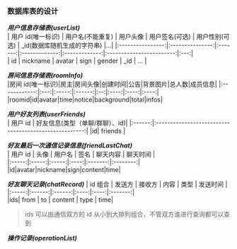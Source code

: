 ### 数据库表的设计

**_用户信息存储表(userList)_**  
| 用户 id(唯一标识) | 用户名(不能重复) | 用户头像 | 用户签名(可选) | 用户性别(可选) | \_id(数据库随机生成的字符串) |...|
|:----------------:|:---------------:|:-------:|:-------------:|:-------------:|:------------------------:|:---:|  
| id | nickname | avatar | sign | gender | \_id | ... |

**_房间信息存储表(roomInfo)_**  
|房间 id(唯一标识)|房主|房间头像|创建时间|公告|背景图片|总人数|成员信息|
|:------------:|:---:|:-----:|:------:|:--:|:----:|:----:|:----:|  
|roomid|id|avatar|time|notice|background|total|infos|

**_用户好友列表(userFriends)_**  
| 用户 id | 好友信息(类型（单聊/群聊）、id)|
|:------:|:-----------------------------------------------------:|
|id| friends |

**_好友最后一次通信记录信息(friendLastChat)_**  
| 用户 id | 头像 | 用户名 | 签名 | 聊天内容 | 聊天时间 |  
|:-----:|:-----:|:-----:|:----:|:-------:|:--------:|  
|id|avatar|nickname|sign|content|time|

**_好友聊天记录(chatRecord)_**
| id 组合 | 发送方 | 接收方 | 内容 | 类型 | 发送时间 |
|:-----:|:------:|:------:|:----:|:----:|:-------:|  
|ids| from | to | content | type | time|

> ids 可以由通信双方的 id 从小到大排列组合，不管双方谁进行查询都可以查到

**_操作记录(operationList)_**
